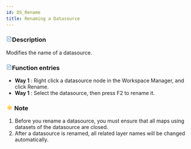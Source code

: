 ```yaml
---
id: DS_Rename
title: Renaming a Datasource 
---  
```

### ![](../../img/read.gif)Description

Modifies the name of a datasource.

### ![](../../img/read.gif)Function entries

  * **Way 1** : Right click a datasource node in the Workspace Manager, and click Rename.
  * **Way 1** : Select the datasource, then press F2 to rename it. 

### ![](../../img/note.png)Note

  1. Before you rename a datasource, you must ensure that all maps using datasets of the datasource are closed.
  2. After a datasource is renamed, all related layer names will be changed automatically. 


